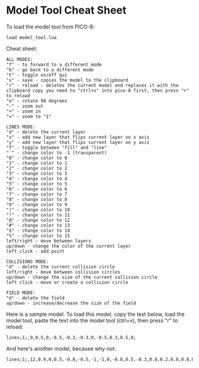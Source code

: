 # Model Tool Cheat Sheet
To load the model tool from PICO-8:

    load model_tool.lua

Cheat sheet:

    ALL MODES:
    "f" - to forward to a different mode
    "b" - go back to a different mode
    "t" - toggle on/off gui
    "s" - save - copies the model to the clipboard
    "r" - reload - deletes the current model and replaces it with the clipboard copy you need to "ctrl+v" into pico-8 first, then press "r" to reload
    "o" - rotate 90 degrees
    "-" - zoom out
    "+" - zoom in
    "=" - zoom to "1"

    LINES MODE:
    "d" - delete the current layer
    "x" - add new layer that flips current layer on x axis
    "y" - add new layer that flips current layer on y axis
    "f" - toggle between "fill" and "line"
    "`" - change color to -1 (transparent)
    "0" - change color to 0
    "1" - change color to 1
    "2" - change color to 2
    "3" - change color to 3
    "4" - change color to 4
    "5" - change color to 5
    "6" - change color to 6
    "7" - change color to 7
    "8" - change color to 8
    "9" - change color to 9
    ")" - change color to 10
    "!" - change color to 11
    "@" - change color to 12
    "#" - change color to 13
    "$" - change color to 14
    "%" - change color to 15
    left/right - move between layers
    up/down - change the color of the current layer
    left click - add point

    COLLISIONS MODE:
    "d" - delete the current collision circle
    left/right - move between collision circles
    up/down - change the size of the current collision circle
    left click - move or create a collision circle

    FIELD MODE:
    "d" - delete the field
    up/down - increase/decrease the size of the field

Here is a sample model. To load this model, copy the text below, load the model
tool, paste the text into the model tool (ctrl+v), then press "r" to reload:

    lines;1;,9,0.5,0,-0.5,-0.3,-0.3,0,-0.5,0.3,0.5,0;

And here's another model, because why not:

    lines;1;,12,0.9,0,0.5,-0.8,-0.5,-1,-1,0,-0.8,0.5,-0.3,0.8,0.2,0.8,0.8,0.5,0.9,0;lines;2;,14,-0.3,-0.5,-0.5,-0.4,-0.5,-0.2,-0.3,-0.1,-0.1,-0.2,-0.1,-0.4,-0.3,-0.5;lines;3;,14,0.1,-0.4,0.1,-0.2,0.3,-0.1,0.5,-0.2,0.5,-0.4,0.3,-0.5,0.1,-0.4;lines;4;,8,-0.7,0.1,-0.5,0.3,-0.3,0.4,0,0.4,0.3,0.4,0.5,0.3,0.7,0.1;lines;5;,11,-0.5,-1,-0.3,-1.3,-0.1,-1.1,0.1,-1.2,0.2,-1.1,0.3,-1.3,0.5,-0.8;
